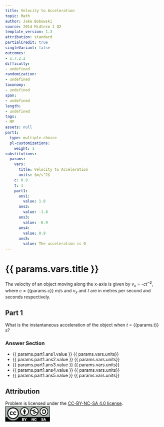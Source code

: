 ```yaml
---
title: Velocity to Acceleration
topic: Math
author: Jake Bobowski
source: 2014 Midterm 1 Q2
template_version: 1.3
attribution: standard
partialCredit: true
singleVariant: false
outcomes:
- 1.7.2.2
difficulty:
- undefined
randomization:
- undefined
taxonomy:
- undefined
span:
- undefined
length:
- undefined
tags:
- MP
assets: null
part1:
  type: multiple-choice
  pl-customizations:
    weight: 1
substitutions:
  params:
    vars:
      title: Velocity to Acceleration
      units: $m/s^2$
    c: 0.9
    t: 1
    part1:
      ans1:
        value: 1.8
      ans2:
        value: -1.8
      ans3:
        value: -0.9
      ans4:
        value: 0.9
      ans5:
        value: The acceleration is 0
---
```

# {{ params.vars.title }}
The velocity of an object moving along the x-axis is given by $v_x$ = -$ct^{-2}$, where $c$ = {{params.c}} m/s
and $v_x$ and $t$ are in metres per second and seconds respectively.

## Part 1

What is the instantaneous acceleration of the object when $t$ = {{params.t}} s?

### Answer Section

- {{ params.part1.ans1.value }} {{ params.vars.units}}
- {{ params.part1.ans2.value }} {{ params.vars.units}}
- {{ params.part1.ans3.value }} {{ params.vars.units}}
- {{ params.part1.ans4.value }} {{ params.vars.units}}
- {{ params.part1.ans5.value }} {{ params.vars.units}}

## Attribution

Problem is licensed under the [CC-BY-NC-SA 4.0 license](https://creativecommons.org/licenses/by-nc-sa/4.0/).<br> ![The Creative Commons 4.0 license requiring attribution-BY, non-commercial-NC, and share-alike-SA license.](https://raw.githubusercontent.com/firasm/bits/master/by-nc-sa.png)